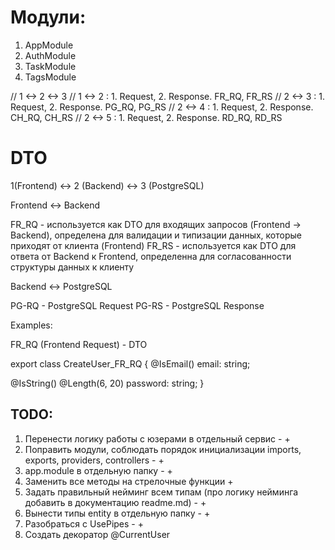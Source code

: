 # Модули:

1. AppModule
2. AuthModule
3. TaskModule
4. TagsModule

// 1 <-> 2 <-> 3
// 1 <-> 2 : 1. Request, 2. Response. FR_RQ, FR_RS
// 2 <-> 3 : 1. Request, 2. Response. PG_RQ, PG_RS
// 2 <-> 4 : 1. Request, 2. Response. CH_RQ, CH_RS
// 2 <-> 5 : 1. Request, 2. Response. RD_RQ, RD_RS

# DTO

1(Frontend) <-> 2 (Backend) <-> 3 (PostgreSQL)

Frontend <-> Backend

FR_RQ - используется как DTO для входящих запросов (Frontend -> Backend), определена для валидации и типизации данных, которые приходят от клиента (Frontend)
FR_RS - используется как DTO для ответа от Backend к Frontend, определенна для согласованности структуры данных к клиенту

Backend <-> PostgreSQL

PG-RQ - PostgreSQL Request
PG-RS - PostgreSQL Response

Examples:

FR_RQ (Frontend Request) - DTO

export class CreateUser_FR_RQ {
@IsEmail()
email: string;

@IsString()
@Length(6, 20)
password: string;
}

## TODO:

1.  Перенести логику работы с юзерами в отдельный сервис - +
2.  Поправить модули, соблюдать порядок инициализации imports, exports, providers, controllers - +
3.  app.module в отдельную папку - +
4.  Заменить все методы на стрелочные функции +
5.  Задать правильный нейминг всем типам (про логику нейминга добавить в документацию readme.md) - +
6.  Вынести типы entity в отдельную папку - +
7.  Разобраться с UsePipes - + 
8.  Создать декоратор @CurrentUser 
